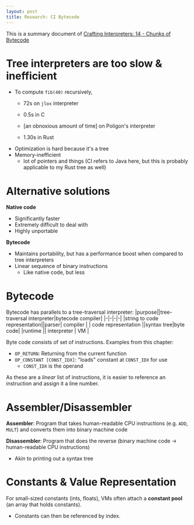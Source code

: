 ```yaml
---
layout: post
title: Research: CI Bytecode
---
```

This is a summary document of [Crafting Interpreters: 14 - Chunks of Bytecode](https://craftinginterpreters.com/chunks-of-bytecode.html)

# Tree interpreters are too slow & inefficient
- To compute `fib(40)` recursively,
	- 72s on `jlox` interpreter
	- 0.5s in C

	- \[an obnoxious amount of time\] on Poligon's interpreter
	- 1.30s in Rust
- Optimization is hard because it's a tree
- Memory-inefficient
	- lot of pointers and things (CI refers to Java here, but this is probably applicable to my Rust tree as well)

# Alternative solutions

**Native code**
- Significantly faster
- Extremely difficult to deal with
- Highly unportable
	
**Bytecode**
- Maintains portability, but has a performance boost when compared to tree interpreters
- Linear sequence of binary instructions
	- Like native code, but less 

# Bytecode

Bytecode has parallels to a tree-traversal interpreter:
|purpose||tree-traversal interpreter|bytecode compiler|
|-|-|-|-|
|string to code representation||parser| compiler |
| code representation ||syntax tree|byte code|
|runtime || interpreter | VM |

Byte code consists of set of instructions.
Examples from this chapter:
- `OP_RETURN`: Returning from the current function
- `OP_CONSTANT [CONST_IDX]`: "loads" constant at `CONST_IDX` for use
	- `CONST_IDX` is the operand

As these are a *linear* list of instructions, it is easier to reference an instruction and assign it a line number.
# Assembler/Disassembler
**Assembler**: Program that takes human-readable CPU instructions (e.g. `ADD`, `MULT`) and converts them into binary machine code

**Disassembler**: Program that does the reverse (binary machine code -> human-readable CPU instructions)
- Akin to printing out a syntax tree

# Constants & Value Representation
For small-sized constants (ints, floats), VMs often attach a **constant pool** (an array that holds constants).
- Constants can then be referenced by index.